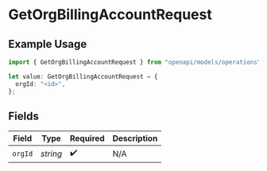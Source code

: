 # GetOrgBillingAccountRequest

## Example Usage

```typescript
import { GetOrgBillingAccountRequest } from "openapi/models/operations";

let value: GetOrgBillingAccountRequest = {
  orgId: "<id>",
};
```

## Fields

| Field              | Type               | Required           | Description        |
| ------------------ | ------------------ | ------------------ | ------------------ |
| `orgId`            | *string*           | :heavy_check_mark: | N/A                |